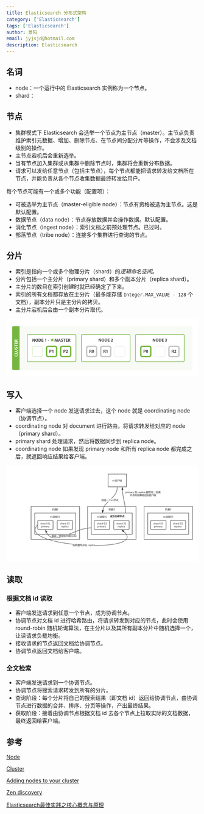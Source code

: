 ```yaml
---
title: Elasticsearch 分布式架构
category: ['Elasticsearch']
tags: ['Elasticsearch']
author: 景阳
email: jyjsjd@hotmail.com
description: Elasticsearch
---
```


## 名词

- node：一个运行中的 Elasticsearch 实例称为一个节点。
- shard：

## 节点

- 集群模式下 Elasticsearch 会选举一个节点为主节点（master）。主节点负责维护索引元数据、增加、删除节点、在节点间分配分片等操作，不会涉及文档级别的操作。
- 主节点宕机后会重新选举。
- 当有节点加入集群或从集群中删除节点时，集群将会重新分布数据。
- 请求可以发给任意节点（包括主节点），每个节点都能把请求转发给文档所在节点，并能负责从各个节点收集数据最终转发给用户。

每个节点可能有一个或多个功能（配置项）：
- 可被选举为主节点（master-eligible node）：节点有资格被选为主节点。这是默认配置。
- 数据节点（data node）：节点存放数据并会操作数据。默认配置。
- 消化节点（ingest node）：索引文档之前预处理节点。已过时。
- 部落节点（tribe node）：连接多个集群进行查询的节点。

## 分片

- 索引是指向一个或多个物理分片（shard）的*逻辑命名空间*。
- 分片包括一个主分片（primary shard）和多个副本分片（replica shard）。
- 主分片的数目在索引创建时就已经确定了下来。
- 索引的所有文档都存放在主分片（最多能存储 `Integer.MAX_VALUE - 128` 个文档），副本分片只是主分片的拷贝。
- 主分片宕机后会由一个副本分片取代。

![node.png](/assets/img/elasticsearch/node.png)

## 写入

- 客户端选择一个 node 发送请求过去，这个 node 就是 coordinating node（协调节点）。
- coordinating node 对 document 进行路由，将请求转发给对应的 node（primary shard）。
- primary shard 处理请求，然后将数据同步到 replica node。
- coordinating node 如果发现 primary node 和所有 replica node 都完成之后，就返回响应结果给客户端。

![es-write.png](/assets/img/elasticsearch/es-write.png)


## 读取

### 根据文档 id 读取

- 客户端发送请求到任意一个节点，成为协调节点。
- 协调节点对文档 id 进行哈希路由，将请求转发到对应的节点，此时会使用 round-robin 随机轮询算法，在主分片以及其所有副本分片中随机选择一个，让读请求负载均衡。
- 接收请求的节点返回文档给协调节点。
- 协调节点返回文档给客户端。

### 全文检索

- 客户端发送请求到一个协调节点。
- 协调节点将搜索请求转发到所有的分片。
- 查询阶段：每个分片将自己的搜索结果（即文档 id）返回给协调节点，由协调节点进行数据的合并、排序、分页等操作，产出最终结果。
- 获取阶段：接着由协调节点根据文档 id 去各个节点上拉取实际的文档数据，最终返回给客户端。

## 参考

[Node](https://www.elastic.co/guide/en/elasticsearch/reference/current/modules-node.html)

[Cluster](https://www.elastic.co/guide/en/elasticsearch/reference/current/modules-cluster.html)

[Adding nodes to your cluster](https://www.elastic.co/guide/en/elasticsearch/reference/current/add-elasticsearch-nodes.html)

[Zen discovery](https://www.elastic.co/guide/en/elasticsearch/reference/current/modules-discovery-zen.html)

[Elasticsearch最佳实践之核心概念与原理](https://blog.csdn.net/zwgdft/article/details/83619905)
